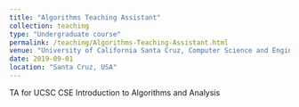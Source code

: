 ```yaml
---
title: "Algorithms Teaching Assistant"
collection: teaching
type: "Undergraduate course"
permalink: /teaching/Algorithms-Teaching-Assistant.html
venue: "University of California Santa Cruz, Computer Science and Engineering"
date: 2019-09-01
location: "Santa Cruz, USA"
---
```


TA for UCSC CSE Introduction to Algorithms and Analysis
